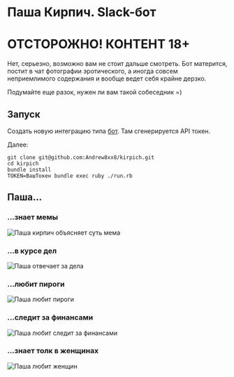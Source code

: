 # Паша Кирпич. Slack-бот

# ОТСТОРОЖНО! КОНТЕНТ 18+

Нет, серьезно, возможно вам не стоит дальше смотреть. Бот матерится, постит в чат фотографии эротического, а иногда совсем неприемлимого содержания и вообще ведет себя крайне дерзко.

Подумайте еще разок, нужен ли вам такой собеседник =)

## Запуск

Создать новую интеграцию типа [бот](https://my.slack.com/services/new/bot). Там сгенерируется API токен.

Далее:

```
git clone git@github.com:Andrew8xx8/kirpich.git
cd kirpich
bundle install
TOKEN=ВашТокен bundle exec ruby ./run.rb
```

## Паша...

### ...знает мемы

![Паша кирпич объясняет суть мема](https://dl.dropboxusercontent.com/u/4256669/kirpich.png)

### ...в курсе дел

![Паша отвечает за дела](https://dl.dropboxusercontent.com/u/4256669/kirpich2.png)

### ...любит пироги

![Паша любит пироги](https://dl.dropboxusercontent.com/u/4256669/kirpich3.png)

### ...следит за финансами

![Паша любит следит за финансами](https://dl.dropboxusercontent.com/u/4256669/kirpich4.png)

### ...знает толк в женщинах

![Паша любит женщин](https://dl.dropboxusercontent.com/u/4256669/kirpich5.png)


